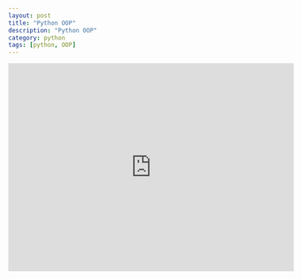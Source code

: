 ```yaml
---
layout: post
title: "Python OOP"
description: "Python OOP"
category: python
tags: [python, OOP]
---
```


<iframe src="http://slid.es/airekans/python-oop/embed" width="576" height="420" scrolling="no" frameborder="0" webkitallowfullscreen="1" mozallowfullscreen="1" allowfullscreen="1"> </iframe>
